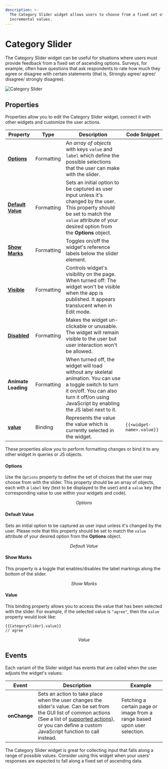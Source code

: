 ```yaml
---
description: >-
  The Category Slider widget allows users to choose from a fixed set of
  incremental values.
---
```


# Category Slider

The Category Slider widget can be useful for situations where users must provide feedback from a fixed set of ascending options. Surveys, for example, often have questions that ask respondents to rate how much they agree or disagree with certain statements (that is, Strongly agree/ agree/ disagree/ strongly disagree).

![Category Slider](</img/as_category.png>)

## Properties

Properties allow you to edit the Category Slider widget, connect it with other widgets and customize the user actions.

| Property                                                      | Type       | Description                                                                                                                                                                                            | Code Snippet              |
| ------------------------------------------------------------- | ---------- | ------------------------------------------------------------------------------------------------------------------------------------------------------------------------------------------------------ | ------------------------- |
| [**Options**](category-slider.md#options)             | Formatting | An _array of objects_ with keys `value` and `label` which define the possible selections that the user can make with the slider.                                                                       |                           |
| [**Default Value**](category-slider.md#default-value) | Formatting | Sets an initial option to be captured as user input unless it's changed by the user. This property should be set to match the `value` attribute of your desired option from the **Options** object.    |                           |
| [**Show Marks**](category-slider.md#show-marks)       | Formatting | Toggles on/off the widget's reference labels below the slider element.                                                                                                                                 |                           |
| [**Visible**](../#visible)                            | Formatting | Controls widget's visibility on the page. When turned off: The widget won't be visible when the app is published. It appears translucent when in Edit mode.                                            |                           |
| [**Disabled**](../#disabled)                          | Formatting | Makes the widget un-clickable or unusable. The widget will remain visible to the user but user interaction won't be allowed.                                                                           |                           |
| **Animate Loading**                                           | Formatting | When turned off, the widget will load without any skeletal animation. You can use a toggle switch to turn it on/off. You can also turn it off/on using JavaScript by enabling the JS label next to it. |                           |
| [**value**](category-slider.md#value)                 | Binding    | Represents the value the value which is currently selected in the widget.                                                                                                                              | `{{<widget-name>.value}}` |

These properties allow you to perform formatting changes or bind it to any other widget in queries or JS objects.

#### Options

Use the `Options` property to define the set of choices that the user may choose from with the slider. This property should be an array of objects, each with a `label` key (text to be displayed to the user) and a `value` key (the corresponding value to use within your widgets and code).

<figure>
 <object data="https://www.youtube.com/embed/VpdlnhOL3Eo?autoplay=0" width='860px' height='515px'></object>
 <figcaption align="center"><i>Options</i></figcaption>
</figure>

#### Default Value

Sets an initial option to be captured as user input unless it's changed by the user. Please note that this property should be set to match the `value` attribute of your desired option from the **Options** object.

<figure>
 <object data="https://www.youtube.com/embed/GOQ0SguBbp0?autoplay=0" width='860px' height='515px'></object>
 <figcaption align="center"><i>Default Value</i></figcaption>
</figure>

#### Show Marks

This property is a toggle that enables/disables the label markings along the bottom of the slider.

<figure>
 <object data="https://www.youtube.com/embed/-4DS16RBkeI?autoplay=0" width='860px' height='515px'></object>
 <figcaption align="center"><i>Show Marks</i></figcaption>
</figure>

#### Value

This binding property allows you to access the value that has been selected with the slider. For example, if the selected value is `"agree"`, then the `value` property would look like:

```
{{CategorySlider1.value}}
// agree
```

<figure>
 <object data="https://www.youtube.com/embed/AD89aGY2Kwc?autoplay=0" width='860px' height='515px'></object>
 <figcaption align="center"><i>Value</i></figcaption>
</figure>

## Events

Each variant of the Slider widget has events that are called when the user adjusts the widget's values:

| Event        | Description                                                                                                                                                                                                                                                                                       | Example                                                                  |
| ------------ | ------------------------------------------------------------------------------------------------------------------------------------------------------------------------------------------------------------------------------------------------------------------------------------------------- | ------------------------------------------------------------------------ |
| **onChange** | Sets an action to take place when the user changes the slider's value. Can be set from the GUI list of common actions (See a list of [supported actions](website/docs/reference/appsmith-framework/widget-actions/README.md)), or you can define a custom JavaScript function to call instead. | Fetching a certain page or image from a range based upon user selection. |

The Category Slider widget is great for collecting input that falls along a range of possible values. Consider using this widget when your users' responses are expected to fall along a fixed set of ascending data.

